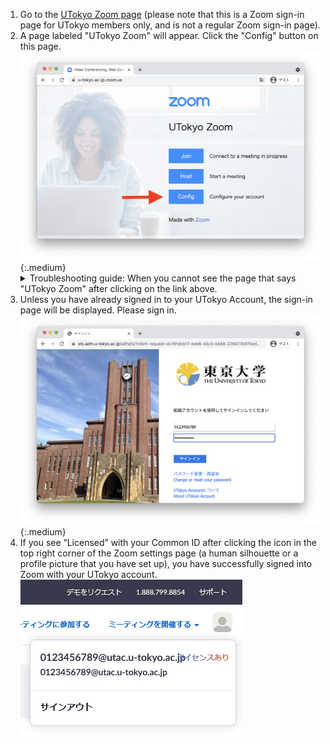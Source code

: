 1. Go to the [UTokyo Zoom page](https://u-tokyo-ac-jp.zoom.us/) (please note that this is a Zoom sign-in page for UTokyo members only, and is not a regular Zoom sign-in page).
1. A page labeled "UTokyo Zoom" will appear. Click the "Config" button on this page.
    ![](/zoom/signin/1.png){:.medium}
    <details>
        <summary>Troubleshooting guide: When you cannot see the page that says "UTokyo Zoom" after clicking on the link above.</summary>
        This happens when you are already signed in to Zoom with your existing account. Click the icon in the top right corner of the <a href="https://zoom.us/profile">Zoom settings page</a> and click “SIGN OUT." Then, return to the first step and access the UTokyo Zoom page again. <img src="/zoom/signin/3.png" alt="" class="medium">
        If the issue is still not resolved, please consult the <a href="/en/support/">Technical Support Desk</a>.
    </details>
1. Unless you have already signed in to your UTokyo Account, the sign-in page will be displayed. Please sign in.
![](/zoom/signin/2.png){:.medium}
1. If you see “Licensed” with your Common ID after clicking the icon in the top right corner of the Zoom settings page (a human silhouette or a profile picture that you have set up), you have successfully signed into Zoom with your UTokyo account.
![](/zoom/signin/license.png)
